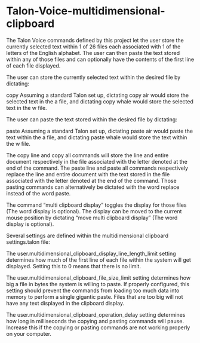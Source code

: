 # Talon-Voice-multidimensional-clipboard
The Talon Voice commands defined by this project let the user store the currently selected text within 1 of 26 files each associated with 1 of the letters of the English alphabet. The user can then paste the text stored within any of those files and can optionally have the contents of the first line of each file displayed.

The user can store the currently selected text within the desired file by dictating:

copy <the Talon phonetic alphabet word for the desired letter>
Assuming a standard Talon set up, dictating copy air would store the selected text in the a file, and dictating copy whale would store the selected text in the w file.

The user can paste the text stored within the desired file by dictating:
  
paste <the Talon phonetic alphabet word for the desired letter>
Assuming a standard Talon set up, dictating paste air would paste the text within the a file, and dictating paste whale would store the text within the w file.

The copy line and copy all commands will store the line and entire document respectively in the file associated with the letter denoted at the end of the command. The paste line and paste all commands respectively replace the line and entire document with the text stored in the file associated with the letter denoted at the end of the command. Those pasting commands can alternatively be dictated with the word replace instead of the word paste.

The command “multi clipboard display” toggles the display for those files (The word display is optional). The display can be moved to the current mouse position by dictating “move multi clipboard display” (The word display is optional).

  
Several settings are defined within the multidimensional clipboard settings.talon file:
  
The user.multidimensional_clipboard_display_line_length_limit setting determines how much of the first line of each file within the system will get displayed. Setting this to 0 means that there is no limit. 
  
The user.multidimensional_clipboard_file_size_limit setting determines how big a file in bytes the system is willing to paste. If properly configured, this setting should prevent the commands from loading too much data into memory to perform a single gigantic paste. Files that are too big will not have any text displayed in the clipboard display.
  
The user.multidimensional_clipboard_operation_delay setting determines how long in milliseconds the copying and pasting commands will pause. Increase this if the copying or pasting commands are not working properly on your computer.

